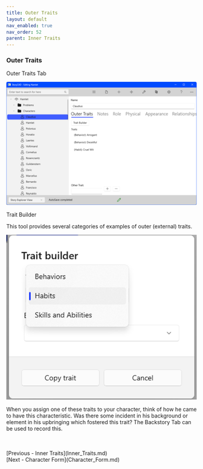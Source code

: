 ```yaml
---
title: Outer Traits
layout: default
nav_enabled: true
nav_order: 52
parent: Inner Traits
---
```

### Outer Traits ###
Outer Traits Tab

![](Character-Outer-Traits.png)

Trait Builder

This tool provides several categories of examples of outer (external) traits.

![](Trait-Builder.png)

When you assign one of these traits to your character, think of how he came to have this characteristic.  Was there some incident in his background or element in his upbringing which fostered this trait? The Backstory Tab can be used to record this.

 <br/>
 <br/>
[Previous - Inner Traits](Inner_Traits.md) <br/>
[Next - Character Form](Character_Form.md) <br/>
